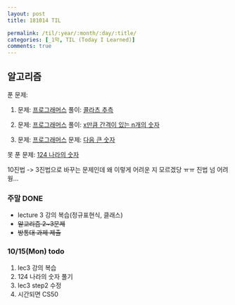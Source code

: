 ```yaml
---
layout: post
title: 181014 TIL

permalink: /til/:year/:month/:day/:title/
categories: [_1막, TIL (Today I Learned)]
comments: true
---
```


## 알고리즘

푼 문제: 
1) 문제: [프로그래머스](https://programmers.co.kr/learn/courses/30/lessons/12943?language=javascript) 풀이: [콜라츠 추측](https://gist.github.com/developersoom/1a3083d657d63a7c6e96262542ccaac0)

2) 문제: [프로그래머스](https://programmers.co.kr/learn/courses/30/lessons/12954?language=javascript) 풀이: [x만큼 간격이 있는 n개의 숫자](https://gist.github.com/developersoom/318c50f5d9392a58ef078a890bbcf343)

3) 문제: [프로그래머스](https://programmers.co.kr/learn/courses/30/lessons/12911?language=javascript)
문제: [다음 큰 숫자](https://gist.github.com/developersoom/b9aa162c2f4f26e2eb4f866198a662a0)

못 푼 문제: 
[124 나라의 숫자](https://programmers.co.kr/learn/courses/30/lessons/12899?language=javascript)

10진법 -> 3진법으로 바꾸는 문제인데 왜 이렇게 어려운 지 모르겠당 ㅠㅠ 진법 넘 어려웡... 

### **주말 DONE**
- lecture 3 강의 복습(정규표현식, 클래스)
- ~~알고리즘 2~3문제~~
- ~~방통대 과제 제출~~

### **10/15(Mon) todo**
1. lec3 강의 복습
2. 124 나라의 숫자 풀기
3. lec3 step2 수정
4. 시간되면 CS50 
